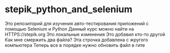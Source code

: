# stepik_python_and_selenium
Это репозиторий для изучения авто-тестирования приложений с помощью Selenium и Python
Данный курс можно найти на HTTPS://stepik.org
Это локальные изменения
Это добавил кто-то другой
Как мне смержить два файла?
Эта строчка добавлена с жругого компьютера
Теперь все в порядке нужно обновить файл в гите
